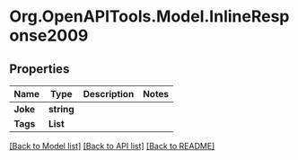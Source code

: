 # Org.OpenAPITools.Model.InlineResponse2009

## Properties

Name | Type | Description | Notes
------------ | ------------- | ------------- | -------------
**Joke** | **string** |  | 
**Tags** | **List<string>** |  | 

[[Back to Model list]](../README.md#documentation-for-models) [[Back to API list]](../README.md#documentation-for-api-endpoints) [[Back to README]](../README.md)


